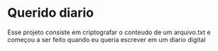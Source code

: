 # Querido diario

Esse projeto consiste em criptografar o conteudo de um arquivo.txt e começou a ser feito quando eu queria escrever em um diario digital
